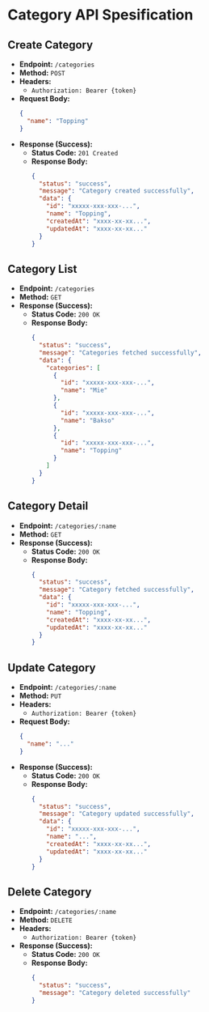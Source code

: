# Category API Spesification

## Create Category

- **Endpoint:** `/categories`
- **Method:** `POST`
- **Headers:**
  - `Authorization: Bearer {token}`
- **Request Body:**
  ```json
  {
    "name": "Topping"
  }
  ```
- **Response (Success):**
  - **Status Code:** `201 Created`
  - **Response Body:**
    ```json
    {
      "status": "success",
      "message": "Category created successfully",
      "data": {
        "id": "xxxxx-xxx-xxx-...",
        "name": "Topping",
        "createdAt": "xxxx-xx-xx...",
        "updatedAt": "xxxx-xx-xx..."
      }
    }
    ```

## Category List

- **Endpoint:** `/categories`
- **Method:** `GET`
- **Response (Success):**
  - **Status Code:** `200 OK`
  - **Response Body:**
    ```json
    {
      "status": "success",
      "message": "Categories fetched successfully",
      "data": {
        "categories": [
          {
            "id": "xxxxx-xxx-xxx-...",
            "name": "Mie"
          },
          {
            "id": "xxxxx-xxx-xxx-...",
            "name": "Bakso"
          },
          {
            "id": "xxxxx-xxx-xxx-...",
            "name": "Topping"
          }
        ]
      }
    }
    ```

## Category Detail

- **Endpoint:** `/categories/:name`
- **Method:** `GET`
- **Response (Success):**
  - **Status Code:** `200 OK`
  - **Response Body:**
    ```json
    {
      "status": "success",
      "message": "Category fetched successfully",
      "data": {
        "id": "xxxxx-xxx-xxx-...",
        "name": "Topping",
        "createdAt": "xxxx-xx-xx...",
        "updatedAt": "xxxx-xx-xx..."
      }
    }
    ```

## Update Category

- **Endpoint:** `/categories/:name`
- **Method:** `PUT`
- **Headers:**
  - `Authorization: Bearer {token}`
- **Request Body:**
  ```json
  {
    "name": "..."
  }
  ```
- **Response (Success):**
  - **Status Code:** `200 OK`
  - **Response Body:**
    ```json
    {
      "status": "success",
      "message": "Category updated successfully",
      "data": {
        "id": "xxxxx-xxx-xxx-...",
        "name": "...",
        "createdAt": "xxxx-xx-xx...",
        "updatedAt": "xxxx-xx-xx..."
      }
    }
    ```

## Delete Category

- **Endpoint:** `/categories/:name`
- **Method:** `DELETE`
- **Headers:**
  - `Authorization: Bearer {token}`
- **Response (Success):**
  - **Status Code:** `200 OK`
  - **Response Body:**
    ```json
    {
      "status": "success",
      "message": "Category deleted successfully"
    }
    ```
